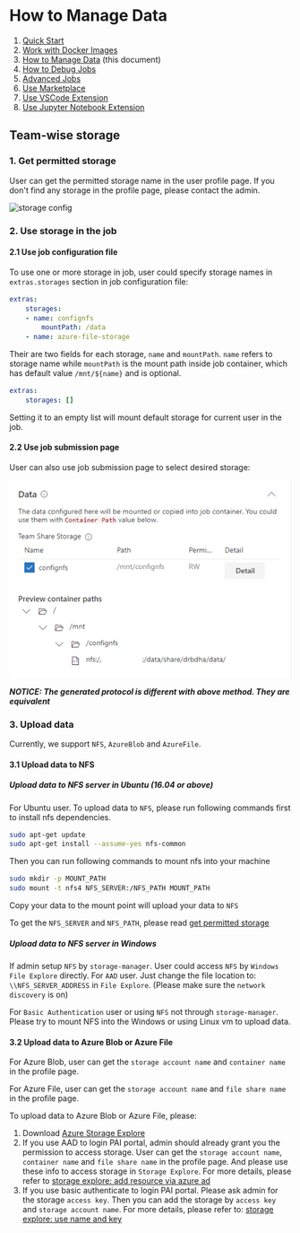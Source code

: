 # How to Manage Data

1. [Quick Start](./quick-start.md)
2. [Work with Docker Images](./work-with-docker-images.md)
3. [How to Manage Data](./how-to-manage-data.md) (this document)
4. [How to Debug Jobs](./how-to-debug-jobs.md)
5. [Advanced Jobs](./advanced-jobs.md)
6. [Use Marketplace](./use-marketplace.md)
7. [Use VSCode Extension](./use-vscode-extension.md)
8. [Use Jupyter Notebook Extension](./use-jupyter-notebook-extension.md)

## Team-wise storage

### 1. Get permitted storage

User can get the permitted storage name in the user profile page. If you don't find any storage in the profile page, please contact the admin.

![storage config](./imgs/storage-config.png "storage config")

### 2. Use storage in the job

#### 2.1 Use job configuration file

To use one or more storage in job, user could specify storage names in `extras.storages` section in job configuration file:

```yaml
extras:
    storages:
    - name: confignfs
        mountPath: /data
    - name: azure-file-storage
```

Their are two fields for each storage, `name` and `mountPath`. `name` refers to storage name while `mountPath` is the mount path inside job container, which has default value `/mnt/${name}` and is optional.

```yaml
extras:
    storages: []
```

Setting it to an empty list will mount default storage for current user in the job.

#### 2.2 Use job submission page

User can also use job submission page to select desired storage:

![storage submit](./imgs/storage-submit-data.png "storage submit")

***NOTICE: The generated protocol is different with above method. They are equivalent***

### 3. Upload data

Currently, we support `NFS`, `AzureBlob` and `AzureFile`.

#### 3.1 Upload data to NFS

##### Upload data to NFS server in Ubuntu (16.04 or above)

For Ubuntu user. To upload data to `NFS`, please run following commands first to install nfs dependencies.
```bash
sudo apt-get update
sudo apt-get install --assume-yes nfs-common
```


Then you can run following commands to mount nfs into your machine
```bash
sudo mkdir -p MOUNT_PATH
sudo mount -t nfs4 NFS_SERVER:/NFS_PATH MOUNT_PATH
```

Copy your data to the mount point will upload your data to `NFS`

To get the `NFS_SERVER` and `NFS_PATH`, please read [get permitted storage](#1-get-permitted-storage)

##### Upload data to NFS server in Windows

If admin setup `NFS` by `storage-manager`. User could access `NFS` by `Windows File Explore` directly.
For `AAD` user. Just change the file location to: `\\NFS_SERVER_ADDRESS` in `File Explore`. (Please make sure the `network discovery` is on)


For `Basic Authentication` user or using `NFS` not through `storage-manager`. Please try to mount NFS into the Windows or using Linux vm to upload data.

#### 3.2 Upload data to Azure Blob or Azure File

For Azure Blob, user can get the `storage account name` and `container name` in the profile page.

For Azure File, user can get the `storage account name` and `file share name` in the profile page.

To upload data to Azure Blob or Azure File, please:

1. Download [Azure Storage Explore](https://azure.microsoft.com/en-us/features/storage-explorer/)
2. If you use AAD to login PAI portal, admin should already grant you the permission to access storage. User can get the `storage account name`, `container name` and `file share name` in the profile page. And please use these info to access storage in `Storage Explore`. For more details, please refer to [storage explore: add resource via azure ad](https://docs.microsoft.com/en-us/azure/vs-azure-tools-storage-manage-with-storage-explorer?tabs=windows#add-a-resource-via-azure-ad)
3. If you use basic authenticate to login PAI portal. Please ask admin for the storage `access key`. Then you can add the storage by `access key` and `storage account name`. For more details, please refer to: [storage explore: use name and key](https://docs.microsoft.com/en-us/azure/vs-azure-tools-storage-manage-with-storage-explorer?tabs=windows#use-a-name-and-key)